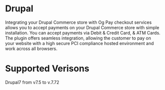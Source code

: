 # Drupal
Integrating your Drupal Commerce store with Og Pay checkout services allows you to accept payments on your Drupal Commerce store with simple installation. You can accept payments via Debit & Credit Card, & ATM Cards. The plugin offers seamless integration, allowing the customer to pay on your website with a high secure PCI compliance hosted environment and work across all browsers.

# Supported Verisons
Drupal7 from v7.5 to v.7.72
